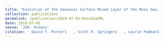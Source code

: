 ```yaml
---
title: "Evolution of the Seasonal Surface Mixed Layer of the Ross Sea, Antarctica, Observed With Autonomous Profiling Floats"
collection: publications
permalink: /publication/2019-07-05-RossSeaSML
date: 2019-07-05
venue: 'JGR: Oceans'
citation: ' David F. Porter1   , Scott R. Springer2   , Laurie Padman3   , Helen A. Fricker4   , Kirsty J. Tinto1   , Stephen C. Riser5   , Robin E. Bell1   , and the ROSETTA‐Ice Team &quot;Evolution of the Seasonal Surface Mixed Layer of the Ross Sea, Antarctica, Observed With Autonomous Profiling Floats.&quot; JGR: Oceans, 2019.'
---
```

